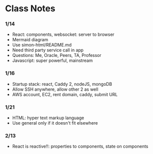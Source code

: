 # Class Notes

### 1/14
- React: components, websocket: server to browser
- Mermaid diagram
- Use simon-html/README.md
- Need third party service call in app
- Questions: Me, Oracle, Peers, TA, Professor
- Javascript: super powerful, mainstream

### 1/16
- Startup stack: react, Caddy 2, nodeJS, mongoDB
- Allow SSH anywhere, allow other 2 as well
- AWS account, EC2, rent domain, caddy, submit URL

### 1/21
- HTML: hyper text markup language
- Use general only if it doesn't fit elsewhere

### 2/13
- React is reactive!!: properties to components, state on components